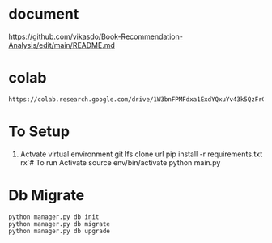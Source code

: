 # document

https://github.com/vikasdo/Book-Recommendation-Analysis/edit/main/README.md

# colab
	https://colab.research.google.com/drive/1W3bnFPMFdxa1ExdYQxuYv43k5QzFrG10
	
# To Setup 
  1. Actvate virtual environment
  git lfs clone url 
  pip install -r requirements.txt
rx`# To run 
	Activate 
	source env/bin/activate
	python main.py

# Db Migrate
```
python manager.py db init
python manager.py db migrate
python manager.py db upgrade

```
